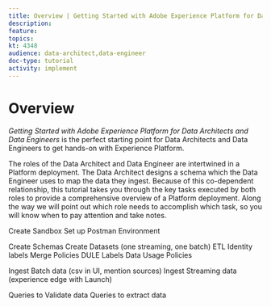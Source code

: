 ```yaml
---
title: Overview | Getting Started with Adobe Experience Platform for Data Architects and Data Engineers
description: 
feature:
topics: 
kt: 4348
audience: data-architect,data-engineer
doc-type: tutorial
activity: implement
---
```


# Overview

_Getting Started with Adobe Experience Platform for Data Architects and Data Engineers_ is the perfect starting point for Data Architects and Data Engineers to get hands-on with Experience Platform.

The roles of the Data Architect and Data Engineer are intertwined in a Platform deployment. The Data Architect designs a schema which the Data Engineer uses to map the data they ingest. Because of this co-dependent relationship, this tutorial takes you through the key tasks executed by both roles to provide a comprehensive overview of a Platform deployment. Along the way we will point out which role needs to accomplish which task, so you will know when to pay attention and take notes.

Create Sandbox
Set up Postman Environment

Create Schemas
Create Datasets (one streaming, one batch)
ETL
Identity labels
Merge Policies
DULE Labels
Data Usage Policies

Ingest Batch data (csv in UI, mention sources)
Ingest Streaming data (experience edge with Launch)

Queries to Validate data
Queries to extract data